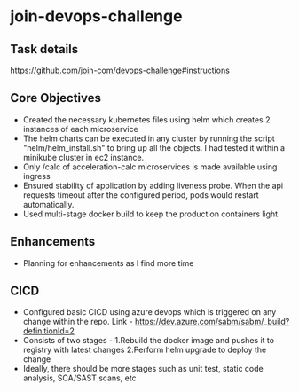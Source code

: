 # join-devops-challenge

## Task details
https://github.com/join-com/devops-challenge#instructions

## Core Objectives
- Created the necessary kubernetes files using helm which creates 2 instances of each microservice
- The helm charts can be executed in any cluster by running the script "helm/helm_install.sh" to bring up all the objects. I had tested it within a minikube cluster in ec2 instance. 
- Only /calc of acceleration-calc microservices is made available using ingress
- Ensured stability of application by adding liveness probe. When the api requests timeout after the configured period, pods would restart automatically. 
- Used multi-stage docker build to keep the production containers light. 

## Enhancements
- Planning for enhancements as I find more time

## CICD
- Configured basic CICD using azure devops which is triggered on any change within the repo. Link - https://dev.azure.com/sabm/sabm/_build?definitionId=2 
- Consists of two stages - 1.Rebuild the docker image and pushes it to registry with latest changes  2.Perform helm upgrade to deploy the change
- Ideally, there should be more stages such as unit test, static code analysis, SCA/SAST scans, etc
